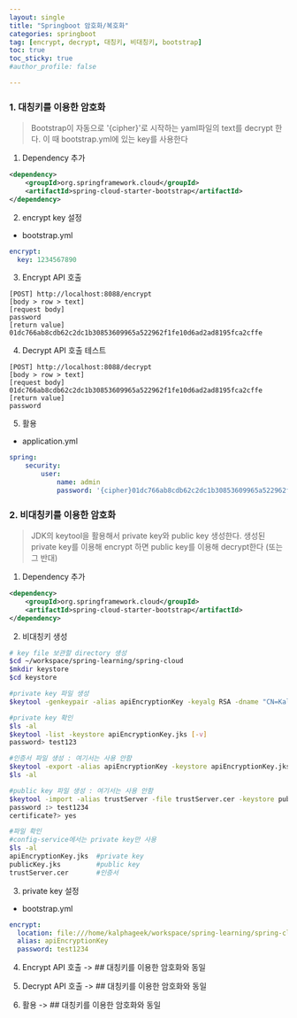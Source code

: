 ```yaml
---
layout: single
title: "Springboot 암호화/복호화"
categories: springboot
tag: [encrypt, decrypt, 대칭키, 비대칭키, bootstrap]
toc: true
toc_sticky: true
#author_profile: false

---
```




### 1. 대칭키를 이용한 암호화

> Bootstrap이 자동으로 '{cipher}'로 시작하는 yaml파일의 text를 decrypt 한다. 이 때 bootstrap.yml에 있는 key를 사용한다

1. Dependency 추가

```xml
<dependency>
    <groupId>org.springframework.cloud</groupId>
    <artifactId>spring-cloud-starter-bootstrap</artifactId>
</dependency>
```

2. encrypt key 설정

- bootstrap.yml

```yaml
encrypt:
  key: 1234567890
```

3. Encrypt API 호출

```
[POST] http://localhost:8088/encrypt
[body > row > text]
[request body]
password
[return value]
01dc766ab8cdb62c2dc1b30853609965a522962f1fe10d6ad2ad8195fca2cffe
```

4. Decrypt API 호출 테스트

```
[POST] http://localhost:8088/decrypt
[body > row > text]
[request body]
01dc766ab8cdb62c2dc1b30853609965a522962f1fe10d6ad2ad8195fca2cffe
[return value]
password
```

5. 활용

- application.yml

```yaml
spring:
	security:
		user:
			name: admin
			password: '{cipher}01dc766ab8cdb62c2dc1b30853609965a522962f1fe10d6ad2ad8195fca2cffe'
```



### 2. 비대칭키를 이용한 암호화

> JDK의 keytool을 활용해서 private key와 public key 생성한다. 생성된 private key를 이용해 encrypt 하면 public key를 이용해 decrypt한다 (또는 그 반대)

1. Dependency 추가

```xml
<dependency>
    <groupId>org.springframework.cloud</groupId>
    <artifactId>spring-cloud-starter-bootstrap</artifactId>
</dependency>
```

2. 비대칭키 생성

```bash
# key file 보관할 directory 생성
$cd ~/workspace/spring-learning/spring-cloud
$mkdir keystore
$cd keystore 

#private key 파일 생성
$keytool -genkeypair -alias apiEncryptionKey -keyalg RSA -dname "CN=Kalphageek, OU=API Development, O=me.kalpha, L=Seoul, C=KR" -keypass "test1234" -keystore apiEncryptionKey.jks -storepass "test1234"

#private key 확인
$ls -al
$keytool -list -keystore apiEncryptionKey.jks [-v]
password> test123

#인증서 파일 생성 : 여기서는 사용 안함
$keytool -export -alias apiEncryptionKey -keystore apiEncryptionKey.jks -rfc -file trustServer.cer
$ls -al

#public key 파일 생성 : 여기서는 사용 안함
$keytool -import -alias trustServer -file trustServer.cer -keystore publicKey.jks
password :> test1234
certificate?> yes

#파일 확인
#config-service에서는 private key만 사용
$ls -al
apiEncryptionKey.jks  #private key
publicKey.jks         #public key
trustServer.cer       #인증서
```

3. private key 설정

- bootstrap.yml

```yaml
encrypt:
  location: file:///home/kalphageek/workspace/spring-learning/spring-cloud/keystore/apiEncryptionKey.jks
  alias: apiEncryptionKey
  password: test1234
```

4. Encrypt API 호출 -> ## 대칭키를 이용한 암호화와 동일

5. Decrypt API 호출 -> ## 대칭키를 이용한 암호화와 동일

6. 활용 -> ## 대칭키를 이용한 암호화와 동일